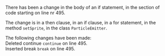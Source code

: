 There has been a change in the body of an if statement, in the section of code starting on line nr 495.
  
The change is in a then clause, in an if clause, in a for statement, in the method ```setSprite```, in the class ```ParticleEmitter```.
  
The following changes have been made:  
Deleted continue ```continue``` on line 495.  
Inserted break ```break``` on line 495.  
